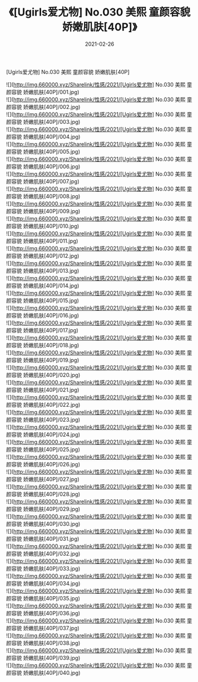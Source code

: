 ﻿---
layout: post
title:  《[Ugirls爱尤物] No.030 美熙 童颜容貌 娇嫩肌肤[40P]》
date:   2021-02-26
img: http://img.660000.xyz/Sharelink/性感/2021/[Ugirls爱尤物] No.030 美熙 童颜容貌 娇嫩肌肤[40P]/000.jpg
categories: [美女, 清纯, 唯美]
---

[Ugirls爱尤物] No.030 美熙 童颜容貌 娇嫩肌肤[40P]

  ![](http://img.660000.xyz/Sharelink/性感/2021/[Ugirls爱尤物] No.030 美熙 童颜容貌 娇嫩肌肤[40P]/001.jpg) <br> ![](http://img.660000.xyz/Sharelink/性感/2021/[Ugirls爱尤物] No.030 美熙 童颜容貌 娇嫩肌肤[40P]/002.jpg) <br> ![](http://img.660000.xyz/Sharelink/性感/2021/[Ugirls爱尤物] No.030 美熙 童颜容貌 娇嫩肌肤[40P]/003.jpg) <br> ![](http://img.660000.xyz/Sharelink/性感/2021/[Ugirls爱尤物] No.030 美熙 童颜容貌 娇嫩肌肤[40P]/004.jpg) <br> ![](http://img.660000.xyz/Sharelink/性感/2021/[Ugirls爱尤物] No.030 美熙 童颜容貌 娇嫩肌肤[40P]/005.jpg) <br> ![](http://img.660000.xyz/Sharelink/性感/2021/[Ugirls爱尤物] No.030 美熙 童颜容貌 娇嫩肌肤[40P]/006.jpg) <br> ![](http://img.660000.xyz/Sharelink/性感/2021/[Ugirls爱尤物] No.030 美熙 童颜容貌 娇嫩肌肤[40P]/007.jpg) <br> ![](http://img.660000.xyz/Sharelink/性感/2021/[Ugirls爱尤物] No.030 美熙 童颜容貌 娇嫩肌肤[40P]/008.jpg) <br> ![](http://img.660000.xyz/Sharelink/性感/2021/[Ugirls爱尤物] No.030 美熙 童颜容貌 娇嫩肌肤[40P]/009.jpg) <br> ![](http://img.660000.xyz/Sharelink/性感/2021/[Ugirls爱尤物] No.030 美熙 童颜容貌 娇嫩肌肤[40P]/010.jpg) <br> ![](http://img.660000.xyz/Sharelink/性感/2021/[Ugirls爱尤物] No.030 美熙 童颜容貌 娇嫩肌肤[40P]/011.jpg) <br> ![](http://img.660000.xyz/Sharelink/性感/2021/[Ugirls爱尤物] No.030 美熙 童颜容貌 娇嫩肌肤[40P]/012.jpg) <br> ![](http://img.660000.xyz/Sharelink/性感/2021/[Ugirls爱尤物] No.030 美熙 童颜容貌 娇嫩肌肤[40P]/013.jpg) <br> ![](http://img.660000.xyz/Sharelink/性感/2021/[Ugirls爱尤物] No.030 美熙 童颜容貌 娇嫩肌肤[40P]/014.jpg) <br> ![](http://img.660000.xyz/Sharelink/性感/2021/[Ugirls爱尤物] No.030 美熙 童颜容貌 娇嫩肌肤[40P]/015.jpg) <br> ![](http://img.660000.xyz/Sharelink/性感/2021/[Ugirls爱尤物] No.030 美熙 童颜容貌 娇嫩肌肤[40P]/016.jpg) <br> ![](http://img.660000.xyz/Sharelink/性感/2021/[Ugirls爱尤物] No.030 美熙 童颜容貌 娇嫩肌肤[40P]/017.jpg) <br> ![](http://img.660000.xyz/Sharelink/性感/2021/[Ugirls爱尤物] No.030 美熙 童颜容貌 娇嫩肌肤[40P]/018.jpg) <br> ![](http://img.660000.xyz/Sharelink/性感/2021/[Ugirls爱尤物] No.030 美熙 童颜容貌 娇嫩肌肤[40P]/019.jpg) <br> ![](http://img.660000.xyz/Sharelink/性感/2021/[Ugirls爱尤物] No.030 美熙 童颜容貌 娇嫩肌肤[40P]/020.jpg) <br> ![](http://img.660000.xyz/Sharelink/性感/2021/[Ugirls爱尤物] No.030 美熙 童颜容貌 娇嫩肌肤[40P]/021.jpg) <br> ![](http://img.660000.xyz/Sharelink/性感/2021/[Ugirls爱尤物] No.030 美熙 童颜容貌 娇嫩肌肤[40P]/022.jpg) <br> ![](http://img.660000.xyz/Sharelink/性感/2021/[Ugirls爱尤物] No.030 美熙 童颜容貌 娇嫩肌肤[40P]/023.jpg) <br> ![](http://img.660000.xyz/Sharelink/性感/2021/[Ugirls爱尤物] No.030 美熙 童颜容貌 娇嫩肌肤[40P]/024.jpg) <br> ![](http://img.660000.xyz/Sharelink/性感/2021/[Ugirls爱尤物] No.030 美熙 童颜容貌 娇嫩肌肤[40P]/025.jpg) <br> ![](http://img.660000.xyz/Sharelink/性感/2021/[Ugirls爱尤物] No.030 美熙 童颜容貌 娇嫩肌肤[40P]/026.jpg) <br> ![](http://img.660000.xyz/Sharelink/性感/2021/[Ugirls爱尤物] No.030 美熙 童颜容貌 娇嫩肌肤[40P]/027.jpg) <br> ![](http://img.660000.xyz/Sharelink/性感/2021/[Ugirls爱尤物] No.030 美熙 童颜容貌 娇嫩肌肤[40P]/028.jpg) <br> ![](http://img.660000.xyz/Sharelink/性感/2021/[Ugirls爱尤物] No.030 美熙 童颜容貌 娇嫩肌肤[40P]/029.jpg) <br> ![](http://img.660000.xyz/Sharelink/性感/2021/[Ugirls爱尤物] No.030 美熙 童颜容貌 娇嫩肌肤[40P]/030.jpg) <br> ![](http://img.660000.xyz/Sharelink/性感/2021/[Ugirls爱尤物] No.030 美熙 童颜容貌 娇嫩肌肤[40P]/031.jpg) <br> ![](http://img.660000.xyz/Sharelink/性感/2021/[Ugirls爱尤物] No.030 美熙 童颜容貌 娇嫩肌肤[40P]/032.jpg) <br> ![](http://img.660000.xyz/Sharelink/性感/2021/[Ugirls爱尤物] No.030 美熙 童颜容貌 娇嫩肌肤[40P]/033.jpg) <br> ![](http://img.660000.xyz/Sharelink/性感/2021/[Ugirls爱尤物] No.030 美熙 童颜容貌 娇嫩肌肤[40P]/034.jpg) <br> ![](http://img.660000.xyz/Sharelink/性感/2021/[Ugirls爱尤物] No.030 美熙 童颜容貌 娇嫩肌肤[40P]/035.jpg) <br> ![](http://img.660000.xyz/Sharelink/性感/2021/[Ugirls爱尤物] No.030 美熙 童颜容貌 娇嫩肌肤[40P]/036.jpg) <br> ![](http://img.660000.xyz/Sharelink/性感/2021/[Ugirls爱尤物] No.030 美熙 童颜容貌 娇嫩肌肤[40P]/037.jpg) <br> ![](http://img.660000.xyz/Sharelink/性感/2021/[Ugirls爱尤物] No.030 美熙 童颜容貌 娇嫩肌肤[40P]/038.jpg) <br> ![](http://img.660000.xyz/Sharelink/性感/2021/[Ugirls爱尤物] No.030 美熙 童颜容貌 娇嫩肌肤[40P]/039.jpg) <br> ![](http://img.660000.xyz/Sharelink/性感/2021/[Ugirls爱尤物] No.030 美熙 童颜容貌 娇嫩肌肤[40P]/040.jpg) <br>